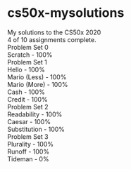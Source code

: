 # cs50x-mysolutions
My solutions to the CS50x 2020 <br />
4 of 10 assignments complete. <br />
Problem Set 0 <br />
Scratch - 100% <br />
Problem Set 1 <br />
Hello - 100% <br />
Mario (Less) - 100% <br />
Mario (More) - 100% <br />
Cash - 100% <br />
Credit - 100% <br />
Problem Set 2 <br />
Readability - 100% <br />
Caesar - 100% <br />
Substitution - 100% <br />
Problem Set 3 <br />
Plurality - 100% <br />
Runoff - 100% <br />
Tideman - 0% <br />



